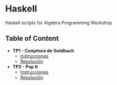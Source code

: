 # Haskell
Haskell scripts for Algebra Programming Workshop

## Table of Content
- **TP1 - Conjetura de Goldbach**
  * [Instrucciones](./TP1-Goldbach-Instrucciones.pdf)
  * [Resolución](./TP1-Goldbach.hs)
- **TP2 - Pop It**
  * [Instrucciones](./TP2-Pop_It-Instrucciones.pdf)
  * [Resolución](./TP2-Pop_It.hs)
